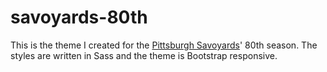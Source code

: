 # savoyards-80th

This is the theme I created for the [Pittsburgh Savoyards](http://pitsburghsavoyards.org)' 80th season. The styles are written in Sass and the theme is Bootstrap responsive.